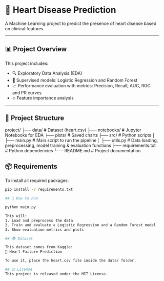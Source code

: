 # 💓 Heart Disease Prediction

A Machine Learning project to predict the presence of heart disease based on clinical features.

---

## 📊 Project Overview

This project includes:

- 🔍 Exploratory Data Analysis (EDA)
- 🧠 Supervised models: Logistic Regression and Random Forest
- 📈 Performance evaluation with metrics: Precision, Recall, AUC, ROC and PR curves
- 🔥 Feature importance analysis

---

## 📁 Project Structure

project/
├── data/ # Dataset (heart.csv)
├── notebooks/ # Jupyter Notebooks for EDA
├── plots/ # Saved charts
├── src/ # Python scripts
│ ├── main.py # Main script to run the pipeline
│ ├── utils.py # Data loading, preprocessing, model training & evaluation functions
├── requirements.txt # Python dependencies
└── README.md # Project documentation

## 📦 Requirements

To install all required packages:

```bash
pip install -r requirements.txt

## 🚀 How to Run

python main.py

This will:
1. Load and preprocess the data
2. Train and evaluate a Logistic Regression and a Random Forest model
3. Show evaluation metrics and plots

## 📚 Dataset

This dataset comes from Kaggle:
🔗 Heart Failure Prediction

To use it, place the heart.csv file inside the data/ folder.

## ⚖️ License
This project is released under the MIT License.
